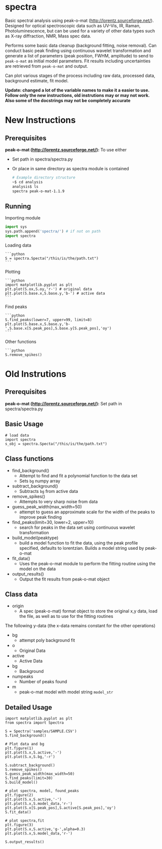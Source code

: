 spectra
=======

Basic spectral analysis using peak-o-mat (http://lorentz.sourceforge.net/). Designed for optical spectroscopic data such as UV-Vis, IR, Raman, Photoluminescence, but can be used for a variety of other data types such as X-ray diffraction, NMR, Mass spec data.

Performs some basic data cleanup (background fitting, noise removal). Can conduct basic peak finding using continuous wavelet transformation and generate a list of parameters (peak position, FWHM, amplitude) to send to `peak-o-mat` as initial model parameters. Fit results including uncertainties are retrieved from `peak-o-mat` and output. 

Can plot various stages of the process including raw data, processed data, background estimate, fit model. 

**Update: changed a lot of the variable names to make it a easier to use. Follow only the new instructions, old instrutions may or may not work. Also some of the docstrings may not be completely accurate**

New Instructions 
================
Prerequisites
-------------

**peak-o-mat (http://lorentz.sourceforge.net/):** To use either

- Set path in spectra/spectra.py
- Or place in same directory as spectra module is contained

	```bash
	# Example directory structure
	~$ cd analysis
	analysis$ ls
	spectra peak-o-mat-1.1.9 
	```
	
Running
-------

Importing module
	
```python
import sys
sys.path.append('spectra/') # if not on path
import spectra
```
	
Loading data
	
	```python
	S = spectra.Specta("/this/is/the/path.txt")
	```
	
Plotting
	
	```python
	import matplotlib.pyplot as plt
	plt.plot(S.ox,S.oy,'r-') # original data
	plt.plot(S.base.x,S.base.y,'b-') # active data
	```
	
Find peaks

	```python
	S.find_peaks(lower=7, upper=99, limit=8)
	plt.plot(S.base.x,S.base.y,'b-',S.base.x[S.peak_pos],S.base.y[S.peak_pos],'oy')
	```
	
Other functions

	```python
	S.remove_spikes()

Old Instrutions
===============

Prerequisites
-------------

**peak-o-mat (http://lorentz.sourceforge.net/):** Set path in spectra/spectra.py

Basic Usage 
-----------
	
	# load data
	import spectra
	s_obj = spectra.Specta("/this/is/the/path.txt")

Class functions
---------------

- find_background()
	+ Attempt to find and fit a polynomial function to the data set
	+ Sets `bg` numpy array
- subtract_background()
	+ Subtracts `bg` from active data
- remove_spikes()
	+ Attempts to very sharp noise from data
- guess_peak_width(max_width=50)
	+ attempt to guess an approximate scale for the width of the peaks to improve peak finding
- find_peaks(limit=30, lower=2, upper=10)
	+ search for peaks in the data set using continuous wavelet transformation 
- build_model(peaktype)
	+ build a model function to fit the data, using the peak profile specified, defaults to lorentzian. Builds a model string used by peak-o-mat
- fit_data()
	+ Uses the peak-o-mat module to perform the fitting routine using the model on the data
- output_results()
	+ Output the fit results from peak-o-mat object

Class data
----------

- origin
	+ A spec (peak-o-mat) format object to store the original x,y data, load the file, as well as to use for the fitting routines

The following y-data (the x-data remains constant for the other operations)

- bg
	+ attempt poly background fit
- o
	+ Original Data
- active
	+ Active Data
- bg
	+ Background
- numpeaks
	+ Number of peaks found
- m
	+ peak-o-mat model with model string `model_str`


Detailed Usage
--------------

	import matplotlib.pyplot as plt
	from spectra import Spectra

	S = Spectra('samples/SAMPLE.CSV')
	S.find_background()

	# Plot data and bg
	plt.figure(1)
	plt.plot(S.x,S.active,'-')
	plt.plot(S.x,S.bg,'-r')

	S.subtract_background()
	S.remove_spikes()
	S.guess_peak_width(max_width=50)
	S.find_peaks(limit=30)
	S.build_model()

	# plot spectra, model, found_peaks
	plt.figure(2)
	plt.plot(S.x,S.active,'-')
	plt.plot(S.x,S.model_data,'r-')
	plt.plot(S.x[S.peak_pos],S.active[S.peak_pos],'oy')
	S.fit_data()

	# plot spectra,fit
	plt.figure(3)
	plt.plot(S.x,S.active,'g-',alpha=0.3)
	plt.plot(S.x,S.model_data,'r-')

	S.output_results()

